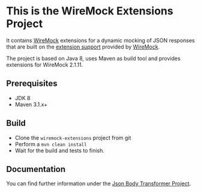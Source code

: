 # This is the WireMock Extensions Project

It contains  [WireMock](http://wiremock.org/) extensions for a dynamic mocking of JSON responses that are built on the [extension support](http://wiremock.org/docs/extending-wiremock/) provided by [WireMock](http://wiremock.org/).

The project is based on Java 8, uses Maven as build tool and provides extensions for WireMock 2.1.11.

## Prerequisites
- JDK 8
- Maven 3.1.x+

## Build
- Clone the `wiremock-extensions` project from git
- Perform a `mvn clean install`
- Wait for the build and tests to finish.

## Documentation
You can find further information under the [Json Body Transformer Project](https://github.com/mscookies/wiremock-extensions/tree/master/json-body-transformer).
